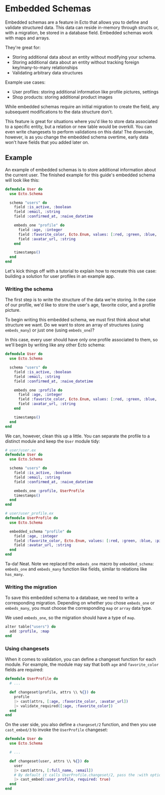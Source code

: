 # Embedded Schemas

Embedded schemas are a feature in Ecto that allows you to define and validate structured data. This data can reside in-memory through structs or, with a migration, be stored in a database field. Embedded schemas work with maps and arrays.

They're great for:

- Storing additional data about an entity without modifying your schema.
- Storing additional data about an entity without tracking foreign key/many-to-many relationships
- Validating arbitrary data structures

Example use cases:

- User profiles: storing additional information like profile pictures, settings
- Shop products: storing additional product images

While embedded schemas require an initial migration to create the field, any subsequent modifications to the data structure don't.

This feature is great for situations where you'd like to store data associated to a specific entity, but a relation or new table would be overkill. You can even write changesets to perform validations on this data! The downside, however, is as you change the embedded schema overtime, early data won't have fields that you added later on.

## Example

An example of embedded schemas is to store additional information about the current user. The finished example for this guide's embedded schema will look like this:

```elixir
defmodule User do
  use Ecto.Schema

  schema "users" do
    field :is_active, :boolean
    field :email, :string
    field :confirmed_at, :naive_datetime

    embeds_one "profile" do
      field :age, :integer
      field :favorite_color, Ecto.Enum, values: [:red, :green, :blue, :pink, :black, :orange]
      field :avatar_url, :string
    end

    timestamps()
  end
end
```

Let's kick things off with a tutorial to explain how to recreate this use case: building a solution for user profiles in an example app.

### Writing the schema

The first step is to write the structure of the data we're storing. In the case of our profile, we'd like to store the user's age, favorite color, and a profile picture.

To begin writing this embedded schema, we must first think about what structure we want. Do we want to store an array of structures (using `embeds_many`) or just one (using `embeds_one`)?

In this case, every user should have only one profile associated to them, so we'll begin by writing like any other Ecto schema:

```elixir
defmodule User do
  use Ecto.Schema

  schema "users" do
    field :is_active, :boolean
    field :email, :string
    field :confirmed_at, :naive_datetime

    embeds_one :profile do
      field :age, :integer
      field :favorite_color, Ecto.Enum, values: [:red, :green, :blue, :pink, :black, :orange]
      field :avatar_url, :string
    end

    timestamps()
  end
end
```

We can, however, clean this up a little. You can separate the profile to a distinct module and keep the `User` module tidy:

```elixir
# user/user.ex
defmodule User do
  use Ecto.Schema

  schema "users" do
    field :is_active, :boolean
    field :email, :string
    field :confirmed_at, :naive_datetime

    embeds_one :profile, UserProfile
    timestamps()
  end
end

# user/user_profile.ex
defmodule UserProfile do
  use Ecto.Schema

  embedded_schema "profile" do
    field :age, :integer
    field :favorite_color, Ecto.Enum, values: [:red, :green, :blue, :pink, :black, :orange]
    field :avatar_url, :string
  end
end
```

Ta-da! Neat. Note we replaced the `embeds_one` macro by `embedded_schema`: `embeds_one` and `embeds_many` function like fields, similar to relations like `has_many`.

### Writing the migration

To save this embedded schema to a database, we need to write a corresponding migration. Depending on whether you chose `embeds_one` or `embeds_many`, you must choose the corresponding `map` or `array` data type.

We used `embeds_one`, so the migration should have a type of `map`.

```elixir
alter table("users") do
  add :profile, :map
end
```

### Using changesets

When it comes to validation, you can define a changeset function for each module. For example, the module may say that both `age` and `favorite_color` fields are required:

```elixir
defmodule UserProfile do
  # ...

  def changeset(profile, attrs \\ %{}) do
    profile
    |> cast(attrs, [:age, :favorite_color, :avatar_url])
    |> validate_required([:age, :favorite_color])
  end
end
```

On the user side, you also define a `changeset/2` function, and then you use `cast_embed/3` to invoke the `UserProfile` changeset:

```elixir
defmodule User do
  use Ecto.Schema

  # ...

  def changeset(user, attrs \\ %{}) do
    user
    |> cast(attrs, [:full_name, :email])
    # By default it calls UserProfile.changeset/2, pass the :with option to change it
    |> cast_embed(:user_profile, required: true)
  end
end
```

